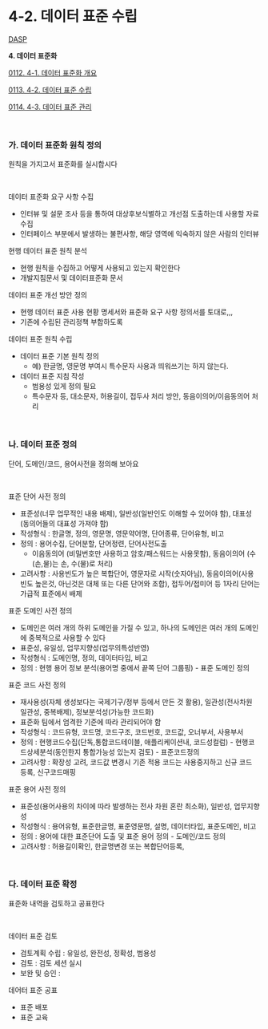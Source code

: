 # 4-2. 데이터 표준 수립

<p> <a href="./study_dasp.html">DASP</a> </p>

**<p> 4. 데이터 표준화</p>**
<p> <a href="./study_0112.html">0112. 4-1. 데이터 표준화 개요</a> </p>
<p> <a href="./study_0113.html">0113. 4-2. 데이터 표준 수립</a> </p>
<p> <a href="./study_0114.html">0114. 4-3. 데이터 표준 관리</a> </p>

<br>


### **가. 데이터 표준화 원칙 정의** 

원칙을 가지고서 표준화를 실시합시다 

<br>

데이터 표준화 요구 사항 수집
- 인터뷰 및 설문 조사 등을 통하여 대상후보식별하고 개선점 도출하는데 사용할 자료 수집
- 인터페이스 부분에서 발생하는 불편사항, 해당 영역에 익숙하지 않은 사람의 인터뷰

현행 데이터 표준 원칙 분석
- 현행 원칙을 수집하고 어떻게 사용되고 있는지 확인한다
- 개발지침문서 및 데이터표준화 문서

데이터 표준 개선 방안 정의
- 현행 데이터 표준 사용 현황 명세서와 표준화 요구 사항 정의서를 토대로,,,
- 기존에 수립된 관리정책 부합하도록

데이터 표준 원칙 수립
- 데이터 표준 기본 원칙 정의
  - 예) 한글명, 영문명 부여시 특수문자 사용과 띄워쓰기는 하지 않는다.
- 데이터 표준 지침 작성
  - 범용성 있게 정의 필요
  - 특수문자 등, 대소문자, 허용길이, 접두사 처리 방안, 동음이의어/이음동의어 처리
<br>


### **나. 데이터 표준 정의** 

단어, 도메인/코드, 용어사전을 정의해 보아요

<br>

표준 단어 사전 정의
- 표준성(너무 업무적인 내용 배제), 일반성(일반인도 이해할 수 있어야 함), 대표성(동의어들의 대표성 가져야 함)
- 작성형식 : 한글명, 정의, 영문명, 영문약어명, 단어종류, 단어유형, 비고
- 정의 : 용어수집, 단어분할, 단어정련, 단어사전도출
  - 이음동의어 (비밀번호만 사용하고 암호/패스워드는 사용못함), 동음이의어 (수(손,물)는 손, 수(물)로 처리)
- 고려사항 : 사용빈도가 높은 복합단어, 영문자로 시작(숫자아님), 동음이의어(사용 빈도 높은것, 아닌것은 대체 또는 다른 단어와 조합), 접두어/접미어 등 1자리 단어는 가급적 표준에서 배제

표준 도메인 사전 정의
- 도메인은 여러 개의 하위 도메인을 가질 수 있고, 하나의 도메인은 여러 개의 도메인에 중복적으로 사용할 수 있다
- 표준성, 유일성, 업무지향성(업무의특성반영)
- 작성형식 : 도메인명, 정의, 데이터타입, 비고
- 정의 : 현행 용어 정보 분석(용어명 중에서 끝쪽 단어 그룹핑) - 표준 도메인 정의

표준 코드 사전 정의
- 재사용성(자체 생성보다는 국제기구/정부 등에서 만든 것 활용), 일관성(전사차원 일관성, 중복배제), 정보분석성(가능한 코드화)
- 표준화 팀에서 엄격한 기준에 따라 관리되어야 함
- 작성형식 : 코드유형, 코드명, 코드구조, 코드번호, 코드값, 오너부서, 사용부서
- 정의 : 현행코드수집(단독,통합코드테이블, 애플리케이션내, 코드성컬럼) - 현행코드상세분석(동인한지 통합가능성 있는지 검토) - 표준코드정의 
- 고려사항 : 확장성 고려, 코드값 변경시 기존 적용 코드는 사용중지하고 신규 코드 등록, 신구코드매핑

표준 용어 사전 정의
- 표준성(용어사용의 차이에 따라 발생하는 전사 차원 혼란 최소화), 일반성, 업무지향성
- 작성형식 : 용어유형, 표준한글명, 표준영문명, 설명, 데이터타입, 표준도메인, 비고
- 정의 : 용어에 대한 표준단어 도출 및 표준 용어 정의 - 도메인/코드 정의
- 고려사항 : 허용길이확인, 한글명변경 또는 복합단어등록, 

<br>


### **다. 데이터 표준 확정** 

표준화 내역을 검토하고 공표한다

<br>

데이터 표준 검토
- 검토계획 수립 : 유일성, 완전성, 정확성, 범용성
- 검토 : 검토 세션 실시
- 보완 및 승인 : 

데어터 표준 공표
- 표준 배포
- 표준 교육